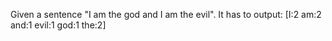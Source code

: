 Given a sentence "I am the god and I am the evil". It has to output: [I:2 am:2 and:1 evil:1 god:1 the:2]